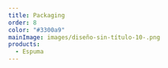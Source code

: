 ```yaml
---
title: Packaging
order: 8
color: "#3300a9"
mainImage: images/diseño-sin-título-10-.png
products:
  - Espuma
---
```

